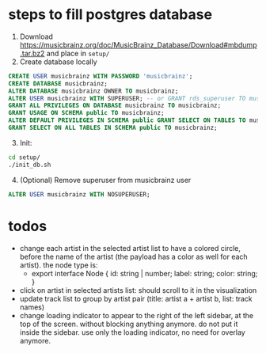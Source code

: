 # steps to fill postgres database

1. Download https://musicbrainz.org/doc/MusicBrainz_Database/Download#mbdump.tar.bz2 and place in `setup/`
2. Create database locally
```sql
CREATE USER musicbrainz WITH PASSWORD 'musicbrainz';
CREATE DATABASE musicbrainz;
ALTER DATABASE musicbrainz OWNER TO musicbrainz;
ALTER USER musicbrainz WITH SUPERUSER; -- or GRANT rds_superuser TO musicbrainz; in AWS RDS
GRANT ALL PRIVILEGES ON DATABASE musicbrainz TO musicbrainz;
GRANT USAGE ON SCHEMA public TO musicbrainz;
ALTER DEFAULT PRIVILEGES IN SCHEMA public GRANT SELECT ON TABLES TO musicbrainz;
GRANT SELECT ON ALL TABLES IN SCHEMA public TO musicbrainz;
```
3. Init:
```sh
cd setup/
./init_db.sh
```
4. (Optional) Remove superuser from musicbrainz user
```sql
ALTER USER musicbrainz WITH NOSUPERUSER;
```

# todos
- change each artist in the selected artist list to have a colored circle, before the name of the artist (the payload has a color as well for each artist). the node type is:
  - export interface Node {
    id: string | number;
    label: string;
    color: string;
  }
- click on artist in selected artists list: should scroll to it in the visualization
- update track list to group by artist pair (title: artist a + artist b, list: track names)
- change loading indicator to appear to the right of the left sidebar, at the top of the screen. without blocking anything anymore. do not put it inside the sidebar. use only the loading indicator, no need for overlay anymore.